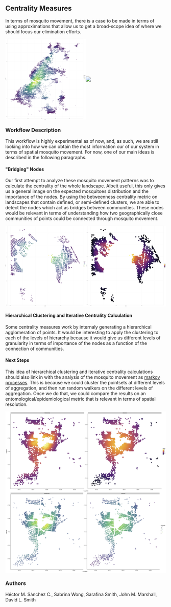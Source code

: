## Centrality Measures

In terms of mosquito movement, there is a case to be made in terms of using approximations that allow us to get a broad-scope idea of where we should focus our elimination efforts.

<img src="./media/MoroniPoint.jpg" width="50%" align="middle"><img src="./media/MoroniHex.jpg" width="50%" align="middle">


### Workflow Description

This workflow is highly experimental as of now, and, as such, we are still looking into how we can obtain the most information our of our system in terms of spatial mosquito movement. For now, one of our main ideas is described in the following paragraphs.

#### "Bridging" Nodes

Our first attempt to analyze these mosquito movement patterns was to calculate the centrality of the whole landscape. Albeit useful, this only gives us a general image on the expected mosquitoes distribution and the importance of the nodes. By using the betweenness centrality metric on landscapes that contain defined, or semi-defined clusters, we are able to detect the nodes which act as bridges between communities. These nodes would be relevant in terms of understanding how two geographically close communities of points could be connected through mosquito movement.

<img src="./media/YorkeysKnob_centralityScatter.jpg" width="50%" align="middle"><img src="./media/YorkeysKnob_centralityHex.jpg" width="50%" align="middle">


#### Hierarchical Clustering and Iterative Centrality Calculation

Some centrality measures work by internaly generating a hierarchical agglomeration of points. It would be interesting to apply the clustering to each of the levels of hierarchy because it would give us different levels of granularity in terms of importance of the nodes as a function of the connection of communities.


#### Next Steps

This idea of hierarchical clustering and iterative centrality calculations should also link in with the analysis of the mosquito movement as [markov processes](./TargetedInterventions.html). This is because we could cluster the pointsets at different levels of aggregation, and then run random walkers on the different levels of aggregation. Once we do that, we could compare the results on an entomological/epidemiological metric that is relevant in terms of spatial resolution.

<img src="./media/GordonvaleHex.jpg" width="100%" align="middle">
<img src="./media/GordonvaleScatter.jpg" width="100%" align="middle">

### Authors

Héctor M. Sánchez C., Sabrina Wong, Sarafina Smith, John M. Marshall, David L. Smith
